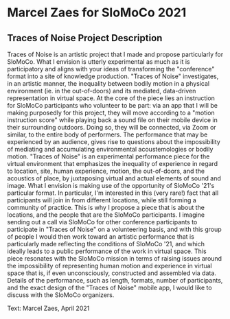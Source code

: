 # Marcel Zaes for SloMoCo 2021

## Traces of Noise Project Description

Traces of Noise is an artistic project that I made and propose particularly for SloMoCo. What I envision is utterly experimental as much as it is participatory and aligns with your ideas of transforming the "conference" format into a site of knowledge production. "Traces of Noise" investigates, in an artistic manner, the inequality between bodily motion in a physical environment (ie. in the out-of-doors) and its mediated, data-driven representation in virtual space. At the core of the piece lies an instruction for SloMoCo participants who volunteer to be part: via an app that I will be making purposedly for this project, they will move according to a "motion instruction score" while playing back a sound file on their mobile device in their surrounding outdoors. Doing so, they will be connected, via Zoom or similar, to the entire body of performers. The performance that may be experienced by an audience, gives rise to questions about the impossibility of mediating and accumulating environmental acoustemologies or bodily motion. "Traces of Noise" is an experimental performance piece for the virtual environment that emphasizes the inequality of experience in regard to location, site, human experience, motion, the out-of-doors, and the acoustics of place, by juxtaposing virtual and actual elements of sound and image. What I envision is making use of the opportunity of SloMoCo '21's particular format. In particular, I'm interested in this (very rare!) fact that all participants will join in from different locations, while still forming a community of practice. This is why I propose a piece that is about the locations, and the people that are the SloMoCo participants. I imagine sending out a call via SloMoCo for other conference participants to participate in "Traces of Noise" on a volunteering basis, and with this group of people I would then work toward an artistic performance that is particularly made reflecting the conditions of SloMoCo '21, and which ideally leads to a public performance of the work in virtual space. This piece resonates with the SloMoCo mission in terms of raising issues around the impossibility of representing human motion and experience in virtual space that is, if even unconsciously, constructed and assembled via data. Details of the performance, such as length, formats, number of participants, and the exact design of the "Traces of Noise" mobile app, I would like to discuss with the SloMoCo organizers.

Text: Marcel Zaes, April 2021
